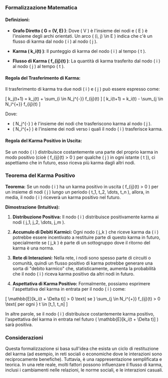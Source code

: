 ### Formalizzazione Matematica

#### Definizioni:
- **Grafo Diretto \( G = (V, E) \)**: Dove \( V \) è l'insieme dei nodi e \( E \) è l'insieme degli archi orientati. Un arco \( (i, j) \in E \) indica che c'è un flusso di karma dal nodo \( i \) al nodo \( j \).
  
- **Karma \( k_i(t) \)**: Il punteggio di karma del nodo \( i \) al tempo \( t \).

- **Flusso di Karma \( f_{ij}(t) \)**: La quantità di karma trasferito dal nodo \( i \) al nodo \( j \) al tempo \( t \).

#### Regola del Trasferimento di Karma:
Il trasferimento di karma tra due nodi \( i \) e \( j \) può essere espresso come:

\[
k_j(t+1) = k_j(t) + \sum_{i \in N_j^{-}} f_{ij}(t)
\]
\[
k_i(t+1) = k_i(t) - \sum_{j \in N_i^{+}} f_{ij}(t)
\]

Dove:
- \( N_j^{-} \) è l'insieme dei nodi che trasferiscono karma al nodo \( j \).
- \( N_i^{+} \) è l'insieme dei nodi verso i quali il nodo \( i \) trasferisce karma.

#### Regola del Karma Positivo in Uscita:
Se un nodo \( i \) distribuisce costantemente una parte del proprio karma in modo positivo (cioè \( f_{ij}(t) > 0 \) per qualche \( j \) in ogni istante \( t \)), ci aspettiamo che in futuro, esso riceva più karma dagli altri nodi.

### Teorema del Karma Positivo

**Teorema:**
Se un nodo \( i \) ha un karma positivo in uscita \( f_{ij}(t) > 0 \) per un insieme di nodi \( j \) lungo un periodo \( t_1, t_2, \dots, t_n \), allora, in media, il nodo \( i \) riceverà un karma positivo nel futuro.

**Dimostrazione (Intuitiva):**

1. **Distribuzione Positiva:** Il nodo \( i \) distribuisce positivamente karma ai nodi \( j_1, j_2, \dots, j_m \).
  
2. **Accumulo di Debiti Karmici:** Ogni nodo \( j_k \) che riceve karma da \( i \) potrebbe essere incentivato a restituire parte di questo karma in futuro, specialmente se \( j_k \) è parte di un sottogruppo dove il ritorno del karma è una norma.

3. **Rete di Interazioni:** Nella rete, i nodi sono spesso parte di circuiti o comunità, quindi un flusso positivo di karma potrebbe generare una sorta di "debito karmico" che, statisticamente, aumenta la probabilità che il nodo \( i \) riceva karma positivo da altri nodi in futuro.

4. **Aspettativa di Karma Positivo:** Formalmente, possiamo esprimere l'aspettativa del karma in entrata per il nodo \( i \) come:

\[
\mathbb{E}[k_i(t + \Delta t)] > 0 \text{ se } \sum_{j \in N_i^{+}} f_{ij}(t) > 0 \text{ per ogni } t \in [t_1, t_n]
\]

In altre parole, se il nodo \( i \) distribuisce costantemente karma positivo, l'aspettativa del karma in entrata nel futuro \( \mathbb{E}[k_i(t + \Delta t)] \) sarà positiva.

### Considerazioni
Questa formalizzazione si basa sull'idea che esista un ciclo di restituzione del karma (ad esempio, in reti sociali o economiche dove le interazioni sono reciprocamente benefiche). Tuttavia, è una rappresentazione semplificata e teorica. In una rete reale, molti fattori possono influenzare il flusso di karma, inclusi i cambiamenti nelle relazioni, le norme sociali, e le interazioni casuali.
